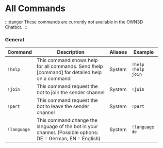 # All Commands

:::danger
These commands are currently not available in the OWN3D Chatbot.
:::

### General <Badge text="default"/>

| Command     | Description                                                                                                | Aliases | Example                  |
|-------------|------------------------------------------------------------------------------------------------------------|---------|--------------------------|
| `!help`     | This command shows help for all commands. Send !help [command] for detailed help on a command              | System  | `!help`<br/>`!help join` |
| `!join`     | This command request the bot to join the sender channel                                                    | System  | `!join`                  |
| `!part`     | This command request the bot to leave the sender channel                                                   | System  | `!part`                  |
| `!language` | This command change the language of the bot in your channel. (Possible options: DE = German, EN = English) | System  | `!language de`           |